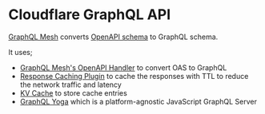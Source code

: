 # Cloudflare GraphQL API

[GraphQL Mesh](https://the-guild.dev/graphql/mesh) converts [OpenAPI schema](https://github.com/cloudflare/api-schemas) to GraphQL schema.

It uses;

- [GraphQL Mesh's OpenAPI Handler](https://the-guild.dev/graphql/mesh/docs/handlers/openapi) to convert OAS to GraphQL
- [Response Caching Plugin](https://the-guild.dev/graphql/mesh/docs/plugins/response-caching) to cache the responses with TTL to reduce the network traffic and latency
- [KV Cache](https://the-guild.dev/graphql/mesh/docs/cache/cfwKv) to store cache entries
- [GraphQL Yoga](https://the-guild.dev/graphql/yoga-server/docs/integrations/integration-with-cloudflare-workers) which is a platform-agnostic JavaScript GraphQL Server
